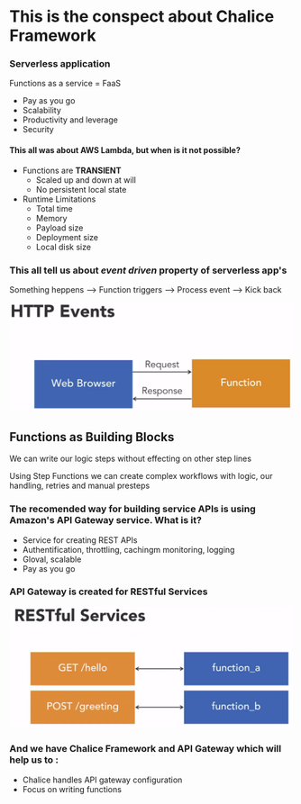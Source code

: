 # This is the conspect about Chalice Framework

### Serverless application
Functions as a service = FaaS
* Pay as you go
* Scalability
* Productivity and leverage
* Security
#### This all was about AWS Lambda, but when is it not possible?
* Functions are **TRANSIENT**
    * Scaled up and down at will
    * No persistent local state
* Runtime Limitations
    * Total time
    * Memory
    * Payload size
    * Deployment size
    * Local disk size


### This all tell us about ***event driven*** property of serverless app's
Something heppens --> Function triggers --> Process event --> Kick back

![HTTP Events](images/HttpEvents.png)

## Functions as Building Blocks
We can write our logic steps without effecting on other step lines

Using Step Functions we can create complex workflows with logic, our handling, retries and manual presteps

### The recomended way for building service APIs is using Amazon's API Gateway service. What is it?
* Service for creating REST APIs
* Authentification, throttling, cachingm monitoring, logging
* Gloval, scalable
* Pay as you go
### API Gateway is created for RESTful Services
![How does RESTful works](images/ApiGateway.png)
### And we have Chalice Framework and API Gateway which will help us to :
* Chalice handles API gateway configuration
* Focus on writing functions

